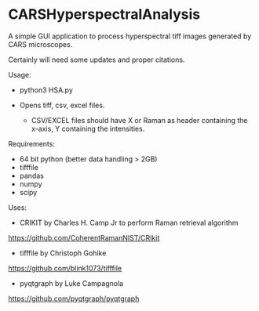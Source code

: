 # CARSHyperspectralAnalysis

A simple GUI application to process hyperspectral tiff images generated by CARS microscopes.

Certainly will need some updates and proper citations.

Usage:
- python3 HSA.py


- Opens tiff, csv, excel files.
    - CSV/EXCEL files should have X or Raman as header containing the x-axis, Y containing the intensities.

Requirements:
- 64 bit python (better data handling > 2GB)
- tifffile
- pandas
- numpy
- scipy

Uses:
- CRIKIT by Charles H. Camp Jr to perform Raman retrieval algorithm

https://github.com/CoherentRamanNIST/CRIkit

- tifffile by Christoph Gohlke

https://github.com/blink1073/tifffile

- pyqtgraph by Luke Campagnola

https://github.com/pyqtgraph/pyqtgraph

